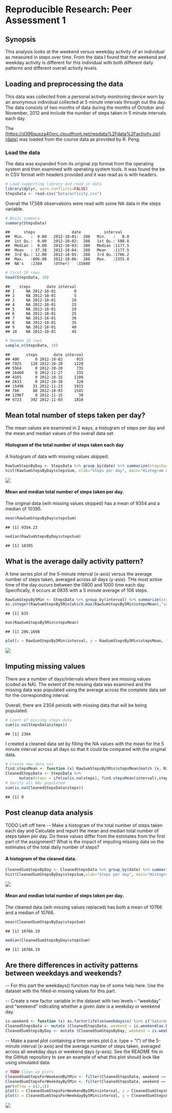 # Reproducible Research: Peer Assessment 1

## Synopsis
This analysis looks at the weekend versus weekday activity of an individual as measured in steps over time. From the data I found that the weekend and weekday activity is different for this individual with both different daily patterns and different overall activity levels.

## Loading and preprocessing the data
This data was collected from a personal activity monitoring device worn by an anonymous individual collected at 5 minute intervals through out the day. The data consists of two months of data during the months of October and November, 2012 and include the number of steps taken in 5 minute intervals each day.

The [https://d396qusza40orc.cloudfront.net/repdata%2Fdata%2Factivity.zip](data) was loaded from the course data as provided by R. Peng.

### Load the data
The data was expanded from its original zip format from the operating system and then examined with operating system tools.  It was found the be in CSV format with headers provided and it was read as is with headers.


```r
# Load supporting library and read in data
library(dplyr, warn.conflicts=FALSE)
StepsData <- read.csv("Data/activity.csv")
```
Overall the 17,568 observations were read with some NA data in the steps variable.


```r
# Basic summary
summary(StepsData)
```

```
##      steps                date          interval     
##  Min.   :  0.00   2012-10-01:  288   Min.   :   0.0  
##  1st Qu.:  0.00   2012-10-02:  288   1st Qu.: 588.8  
##  Median :  0.00   2012-10-03:  288   Median :1177.5  
##  Mean   : 37.38   2012-10-04:  288   Mean   :1177.5  
##  3rd Qu.: 12.00   2012-10-05:  288   3rd Qu.:1766.2  
##  Max.   :806.00   2012-10-06:  288   Max.   :2355.0  
##  NA's   :2304     (Other)   :15840
```

```r
# First 10 rows
head(StepsData, 10)
```

```
##    steps       date interval
## 1     NA 2012-10-01        0
## 2     NA 2012-10-01        5
## 3     NA 2012-10-01       10
## 4     NA 2012-10-01       15
## 5     NA 2012-10-01       20
## 6     NA 2012-10-01       25
## 7     NA 2012-10-01       30
## 8     NA 2012-10-01       35
## 9     NA 2012-10-01       40
## 10    NA 2012-10-01       45
```

```r
# Random 10 rows
sample_n(StepsData, 10)
```

```
##       steps       date interval
## 400       0 2012-10-02      915
## 7925    128 2012-10-28     1220
## 5564      0 2012-10-20      735
## 16460     0 2012-11-27      335
## 4165      0 2012-10-15     1100
## 2633      0 2012-10-10      320
## 15496    31 2012-11-23     1915
## 766      88 2012-10-03     1545
## 12967     0 2012-11-15       30
## 9723    392 2012-11-03     1810
```

## Mean total number of steps taken per day?
The mean values are examined in 2 ways, a histogram of steps per day and the mean and median values of the overall data set.

#### Histogram of the total number of steps taken each day
A histogram of data with missing values skipped.


```r
RawSumStepsByDay <- StepsData %>% group_by(date) %>% summarize(stepsSum = sum(steps, na.rm=TRUE))
hist(RawSumStepsByDay$stepsSum, xlab="Steps per day", main="Histogram of steps per day (dirty)")
```

![](PA1_template_files/figure-html/unnamed-chunk-3-1.png) 

#### Mean and median total number of steps taken per day.
The original data (wih missing values skipped) has a mean of 9354 and a median of 10395.


```r
mean(RawSumStepsByDay$stepsSum)
```

```
## [1] 9354.23
```

```r
median(RawSumStepsByDay$stepsSum)
```

```
## [1] 10395
```


## What is the average daily activity pattern?
A time series plot of the 5-minute interval (x-axis) versus the average number of steps taken, averaged across all days (y-axis).  THe most active time of the day occurs between the 0800 and 1000 time each day.  Specifically, it occurs at 0835 with a 5 minute average of 106 steps.


```r
RawSumStepsBy5Min <- StepsData %>% group_by(interval) %>% summarize(stepsSum = sum(steps, na.rm=TRUE), stepsMean = mean(steps, na.rm=TRUE))
as.integer(RawSumStepsBy5Min[which.max(RawSumStepsBy5Min$stepsMean),"interval"])
```

```
## [1] 835
```

```r
max(RawSumStepsBy5Min$stepsMean)
```

```
## [1] 206.1698
```

```r
plot(x = RawSumStepsBy5Min$interval, y = RawSumStepsBy5Min$stepsMean, type='l', xlab="Time (24 hour)", ylab="Steps for 5 minutes", main="Steps versus time over 24 hours")
```

![](PA1_template_files/figure-html/unnamed-chunk-5-1.png) 

## Imputing missing values
There are a number of days/intervals where there are missing values (coded as NA). The extent of the missing data was  examined and the missing data was populated using the average across the complete data set for the corresponding interval.

Overall, there are 2304 periods with missing data that will be being populated.

```r
# Count of missing steps data
sum(is.na(StepsData$steps))
```

```
## [1] 2304
```

I created a cleaned data set by filling the NA values with the mean for the 5 minute interval across all days so that it could be compared with the original data.

```r
# Create new data set
find.stepsMean <- function (x) RawSumStepsBy5Min$stepsMean[match (x, RawSumStepsBy5Min$interval)]
CleanedStepsData <- StepsData %>%
      mutate(steps = ifelse(is.na(steps), find.stepsMean(interval),steps))
# Verify all NAs populated
sum(is.na(CleanedStepsData$steps))
```

```
## [1] 0
```
## Post cleanup data analysis

TODO Left off here
-- Make a histogram of the total number of steps taken each day and Calculate and report the mean and median total number of steps taken per day. Do these values differ from the estimates from the first part of the assignment? What is the impact of imputing missing data on the estimates of the total daily number of steps?


#### A histogram of the cleaned data.


```r
CleanedSumStepsByDay <- CleanedStepsData %>% group_by(date) %>% summarize(stepsSum = sum(steps, na.rm=TRUE))
hist(CleanedSumStepsByDay$stepsSum,xlab="Steps per day", main="Histogram of steps per day (clean)")
```

![](PA1_template_files/figure-html/unnamed-chunk-8-1.png) 

#### Mean and median total number of steps taken per day.
The cleaned data (wih missing values replaced) has both a mean of 10766 and a median of 10766.

```r
mean(CleanedSumStepsByDay$stepsSum)
```

```
## [1] 10766.19
```

```r
median(CleanedSumStepsByDay$stepsSum)
```

```
## [1] 10766.19
```

## Are there differences in activity patterns between weekdays and weekends?

-- For this part the weekdays() function may be of some help here. Use the dataset with the filled-in missing values for this part.

-- Create a new factor variable in the dataset with two levels – “weekday” and “weekend” indicating whether a given date is a weekday or weekend day.

```r
is.weekend <- function (x) as.factor(ifelse(weekdays(x) %in% c("Saturday", "Sunday"), "Weekend", "Weekday"))
CleanedStepsData <- mutate (CleanedStepsData, weekend = is.weekend(as.Date(date)))
CleanedSumStepsByDay <- mutate (CleanedSumStepsByDay, weekend = is.weekend(as.Date(date)))
```


-- Make a panel plot containing a time series plot (i.e. type = "l") of the 5-minute interval (x-axis) and the average number of steps taken, averaged across all weekday days or weekend days (y-axis). See the README file in the GitHub repository to see an example of what this plot should look like using simulated data.

```r
# TODO Clean up plots
CleanedSumStepsForWeekendBy5Min <- filter(CleanedStepsData, weekend == "Weekend") %>% group_by(weekend, interval) %>% summarize(stepsSum = sum(steps, na.rm=TRUE), stepsMean = mean(steps, na.rm=TRUE))
CleanedSumStepsForWeekdayBy5Min <- filter(CleanedStepsData, weekend == "Weekday") %>% group_by(weekend, interval) %>% summarize(stepsSum = sum(steps, na.rm=TRUE), stepsMean = mean(steps, na.rm=TRUE))
par(mfrow = c(2,1))
plot(x = CleanedSumStepsForWeekendBy5Min$interval, y = CleanedSumStepsForWeekendBy5Min$stepsMean, type='l')
plot(x = CleanedSumStepsForWeekdayBy5Min$interval, y = CleanedSumStepsForWeekdayBy5Min$stepsMean, type='l')
```

![](PA1_template_files/figure-html/unnamed-chunk-11-1.png) 

